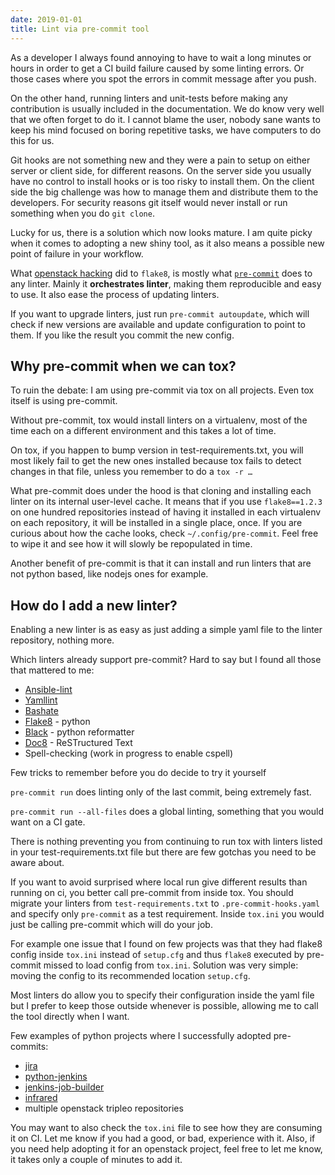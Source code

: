 ```yaml
---
date: 2019-01-01
title: Lint via pre-commit tool
---
```


As a developer I always found annoying to have to wait a long minutes or hours in order to get a CI build failure caused by some linting errors. Or those cases where you spot the errors in commit message after you push.

On the other hand, running linters and unit-tests before making any contribution is usually included in the documentation. We do know very well that we often forget to do it. I cannot blame the user, nobody sane wants to keep his mind focused on boring repetitive tasks, we have computers to do this for us. 

Git hooks are not something new and they were a pain to setup on either server or client side, for different reasons. On the server side you usually have no control to install hooks or is too risky to install them. On the client side the big challenge was how to manage them and distribute them to the developers. For security reasons git itself would never install or run something when you do `git clone`. 

Lucky for us, there is a solution which now looks mature. I am quite picky when it comes to adopting a new shiny tool, as it also means a possible new point of failure in your workflow. 

What [openstack hacking](https://github.com/openstack/hacking) did to `flake8`, is mostly what [`pre-commit`](https://pre-commit.com) does to any linter. Mainly it **orchestrates linter**, making them reproducible and easy to use. It also ease the process of updating linters. 

If you want to upgrade linters, just run `pre-commit autoupdate`, which will check if new versions are available and update configuration to point to them. If you like the result you commit the new config. 

## Why pre-commit when we can tox? 

To ruin the debate: I am using pre-commit via tox on all projects. Even tox itself is using pre-commit.

Without pre-commit, tox would install linters on a virtualenv, most of the time each on a different environment and this takes a lot of time. 

On tox, if you happen to bump version in test-requirements.txt, you will most likely fail to get the new ones installed because tox fails to detect changes in that file, unless you remember to do a `tox -r …` 

What pre-commit does under the hood is that cloning and installing each linter on its internal user-level cache. It means that if you use `flake8==1.2.3` on one hundred repositories instead of having it installed in each virtualenv on each repository, it will be installed in a single place, once. If you are curious about how the cache looks, check `~/.config/pre-commit`. Feel free to wipe it and see how it will slowly be repopulated in time. 

Another benefit of pre-commit is that it can install and run linters that are not python based, like nodejs ones for example.

## How do I add a new linter? 

Enabling a new linter is as easy as just adding a simple yaml file to the linter repository, nothing more. 

Which linters already support pre-commit? Hard to say but I found all those that mattered to me: 

* [Ansible-lint ](https://github.com/ansible/ansible-lint)
* [Yamllint](https://github.com/adrienverge/yamllint)
* [Bashate](https://github.com/openstack/bashate)
* [Flake8](https://github.com/PyCQA/flake8) - python
* [Black](https://github.com/psf/black) - python reformatter
* [Doc8](https://github.com/PyCQA/doc8) - ReSTructured Text
* Spell-checking \(work in progress to enable cspell\) 

Few tricks to remember before you do decide to try it yourself

 `pre-commit run` does linting only of the last commit, being extremely fast. 

`pre-commit run --all-files` does a global linting, something that you would want on a CI gate. 

There is nothing preventing you from continuing to run tox with linters listed in your test-requirements.txt file but there are few gotchas you need to be aware about.

If you want to avoid surprised where local run give different results than running on ci, you better call pre-commit from inside tox. You should migrate your linters from `test-requirements.txt` to `.pre-commit-hooks.yaml` and specify only `pre-commit` as a test requirement. Inside `tox.ini` you would just be calling pre-commit which will do your job. 

For example one issue that I found on few projects was that they had flake8 config inside `tox.ini` instead of `setup.cfg` and thus `flake8` executed by pre-commit missed to load config from `tox.ini`. Solution was very simple: moving the config to its recommended location `setup.cfg`. 

Most linters do allow you to specify their configuration inside the yaml file but I prefer to keep those outside whenever is possible, allowing me to call the tool directly when I want. 

Few examples of python projects where I successfully adopted pre-commits: 

* [jira](https://github.com/pycontribs/jira/blob/master/.pre-commit-config.yaml)
* [python-jenkins](https://opendev.org/jjb/python-jenkins/src/branch/master/.pre-commit-config.yaml)
* [jenkins-job-builder](https://opendev.org/jjb/jenkins-job-builder/src/branch/master/.pre-commit-config.yaml)
* [infrared](https://github.com/redhat-openstack/infrared/blob/master/.pre-commit-config.yaml)
* multiple openstack tripleo repositories

You may want to also check the `tox.ini` file to see how they are consuming it on CI. Let me know if you had a good, or bad, experience with it. Also, if you need help adopting it for an openstack project, feel free to let me know, it takes only a couple of minutes to add it.



